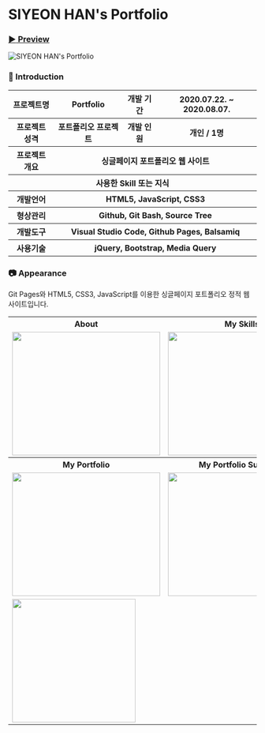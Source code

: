 # SIYEON HAN's Portfolio

### [:arrow_forward: Preview](https://ithansiyeon.github.io/Portfolio1/)
![SIYEON HAN's Portfolio](https://user-images.githubusercontent.com/66079830/91710186-d189bd00-ebbe-11ea-872b-685c8ec763d4.png)

### 👋 Introduction

<table>
    <tr>
        <th>프로젝트명</th>
        <th>Portfolio</th>
        <th>개발 기간</th>
        <th>2020.07.22. ~ 2020.08.07.</th>
    </tr>
    <tr>
        <th>프로젝트 성격</th>
        <th>포트폴리오 프로젝트</th>
        <th>개발 인원</th>
        <th>개인 / 1명</th>
    </tr>
    <tr>
        <th>프로젝트 개요</th>
        <th colspan="3">싱글페이지 포트폴리오 웹 사이트</th>
    </tr>
    <tr>
        <th colspan="4">사용한 Skill 또는 지식</th>
    </tr>  
    <tr>
        <th>개발언어</th>
        <th colspan="3">HTML5, JavaScript, CSS3</th>
    </tr>
    <tr>
        <th>형상관리</th>
        <th colspan="3">Github, Git Bash, Source Tree</th>
    </tr>
    <tr>
        <th>개발도구</th>
        <th colspan="3">Visual Studio Code, Github Pages, Balsamiq</th>
    </tr>
    <tr>
        <th>사용기술</th>
        <th colspan="3">jQuery, Bootstrap, Media Query</th>
    </tr>
</table>

### 📷 Appearance

Git Pages와 HTML5, CSS3, JavaScript를 이용한 싱글페이지 포트폴리오 정적 웹 사이트입니다.

<table>
    <tr>
        <th>About</th>
        <th>My Skills</th>
        <th>My Services</th>
    </tr>
    <tr>
        <td><img width="300" height="250" src="https://user-images.githubusercontent.com/66079830/91924373-74505180-ed0d-11ea-89c2-3707cb95ccdb.png"></td>
        <td><img width="300" height="250" src="https://user-images.githubusercontent.com/66079830/91877290-c6b35300-ecb8-11ea-9c84-461676988e5f.png"></td>
        <td><img width="300" height="250" src="https://user-images.githubusercontent.com/66079830/91707951-8b7f2a00-ebbb-11ea-8012-22b05f67a4b3.png"></td>
    </tr>
        <tr>
        <th>My Portfolio</th>
        <th>My Portfolio Summary</th>
        <th>Contact</th>
    </tr>
    <tr>
        <td><img width="300" height="250" src="https://user-images.githubusercontent.com/66079830/91877360-da5eb980-ecb8-11ea-8051-760e4e1092cc.png"></td>
        <td><img width="300" height="250" src="https://user-images.githubusercontent.com/66079830/91877392-e5b1e500-ecb8-11ea-9e55-14038a849e39.png"></td>
        <td><img width="300" height="250" src="https://user-images.githubusercontent.com/66079830/91708109-ce410200-ebbb-11ea-9f23-c4f3ee72595d.png"></td>
    </tr>
    <tr>
        <td  colspan="3"><img height="250" src="https://user-images.githubusercontent.com/66079830/91877965-a637c880-ecb9-11ea-9f1f-a7305426774e.png"></td>
    </tr>
</table>

